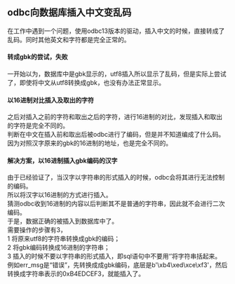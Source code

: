 ## odbc向数据库插入中文变乱码
在工作中遇到一个问题，使用odbc13版本的驱动，插入中文的时候，直接转成了乱码。同时其他英文和字符都是完全正常的。   
#### 转成gbk的尝试，失败
一开始以为，数据库中是gbk显示的，utf8插入所以显示了乱码，但是实际上尝试了，即使将中文从utf8转换成gbk，也没有办法正常显示。   
#### 以16进制对比插入及取出的字符
之后对插入之前的字符和取出之后的字符，进行16进制的对比，发现插入和取出的字符是完全不同的。  
判断在中文在插入前和取出后被odbc进行了编码，但是并不知道编成了什么码。   
因为对照汉字原来的gbk的16进制的地址，也是完全不同的。  
#### 解决方案，以16进制插入gbk编码的汉字   
由于已经验证了，当汉字以字符串的形式插入的时候，odbc会将其进行无法控制的编码。   
所以将汉字以16进制的方式进行插入。  
猜测odbc收到16进制的内容以后判断其不是普通的字符串，因此就不会进行二次编码。   
于是，数据正确的被插入到数据库中了。    
需要操作的步骤有3，  
1 将原来utf8的字符串转换成gbk的编码；   
2 将gbk编码转换成16进制的字符串；   
3 插入的时候不要以字符串的形式插入，即sql语句中不要用‘’将字符串括起来。   
例如err_msg是“错误”，先转换成成gbk编码，底层是b'\xb4\xed\xce\xf3'，然后转换成字符串表示的0xB4EDCEF3，就能插入了。   